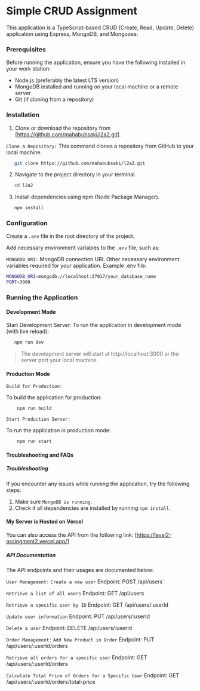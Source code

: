 # Simple CRUD Assignment

This application is a TypeScript-based CRUD (Create, Read, Update, Delete) application using Express, MongoDB, and Mongoose.

### Prerequisites

Before running the application, ensure you have the following installed in your work station:

- Node.js (preferably the latest LTS version)
- MongoDB installed and running on your local machine or a remote server
- Git (if cloning from a repository)

### Installation

1. Clone or download the repository from [https://github.com/mahabubsaki/l2a2.git].

`Clone a Repository:`
This command clones a repository from GitHub to your local machine.

```bash
   git clone https://github.com/mahabubsaki/l2a2.git
```

2. Navigate to the project directory in your terminal.

```bash
   cd l2a2
```

3. Install dependencies using npm (Node Package Manager).

```bash
   npm install
```

### Configuration

Create a `.env` file in the root directory of the project.

Add necessary environment variables to the `.env` file, such as:

`MONGODB_URI:` MongoDB connection URI.
Other necessary environment variables required for your application.
Example .env file:

```bash
MONGODB_URI=mongodb://localhost:27017/your_database_name
PORT=3000
```

### Running the Application

#### Development Mode

Start Development Server:
To run the application in development mode (with live reload):

```bash
   npm run dev
```

> The development server will start at http://localhost:3000 or the server port your local machine.

#### Production Mode

`Build for Production:`

To build the application for production:

```bash
    npm run build
```

`Start Production Server:`

To run the application in production mode:

```bash
    npm run start
```

#### Troubleshooting and FAQs

##### Troubleshooting

If you encounter any issues while running the application, try the following steps:

1. Make sure `MongoDB is running`.
2. Check if all dependencies are installed by running `npm install`.

#### My Server is Hosted on Vercel

You can also access the API from the following link:
[https://level2-assingment2.vercel.app/]

##### API Documentation

The API endpoints and their usages are documented below:

`User Management:`
`Create a new user`
Endpoint: POST /api/users`

`Retrieve a list of all users`
Endpoint: GET /api/users

`Retrieve a specific user by ID`
Endpoint: GET /api/users/:userId

`Update user information`
Endpoint: PUT /api/users/:userId

`Delete a user`
Endpoint: DELETE /api/users/:userId

`Order Management:`
`Add New Product in Order`
Endpoint: PUT /api/users/:userId/orders

`Retrieve all orders for a specific user`
Endpoint: GET /api/users/:userId/orders

`Calculate Total Price of Orders for a Specific User`
Endpoint: GET /api/users/:userId/orders/total-price
